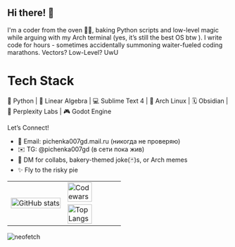 ## Hi there! 👋

I'm a coder from the oven 🧁🔥, baking Python scripts and low-level magic while arguing with my Arch terminal (yes, it’s still the best OS btw ). I write code for hours - sometimes accidentally summoning waiter-fueled coding marathons. Vectors? Low-Level? UwU

# Tech Stack
🐍 Python | 📐 Linear Algebra | 💻 Sublime Text 4 |
🐧 Arch Linux | 🗓 Obsidian | 🤖 Perplexity Labs | 🎮 Godot Engine

Let’s Connect!

- 📧 Email: pichenka007gd.mail.ru (никогда не проверяю)
- ✉️ TG: @pichenka007gd (в сети пока жив)
- 💬 DM for collabs, bakery-themed joke(🃏)s, or Arch memes
- ✨ Fly to the risky pie

<table>
  <tr>
    <td rowspan="2" width="50%">
      <img src="https://github-readme-stats.vercel.app/api?username=pichenka007gd&show_icons=true&theme=radical" alt="GitHub stats" width="100%">
    </td>
    <td width="50%">
      <img src="https://www.codewars.com/users/pichenka007gd/badges/large" alt="Codewars" width="70%">
    </td>
  </tr>
  <tr>
    <td width="50%">
      <img src="https://github-readme-stats.vercel.app/api/top-langs/?username=pichenka007gd&layout=compact" alt="Top Langs" width="70%">
    </td>
  </tr>
</table>

![neofetch](http://i.ibb.co/pB2FTHc5/2025-08-18-15-31.png)
